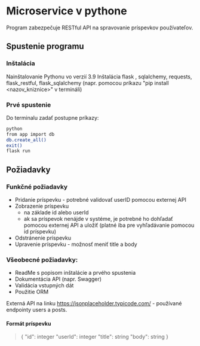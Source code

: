 # Microservice v pythone
 Program zabezpečuje RESTful API na spravovanie príspevkov používateľov.

## Spustenie programu
### Inštalácia
 Nainštalovanie Pythonu vo verzií 3.9
  Inštalácia flask , sqlalchemy, requests, flask_restful, flask_sqlalchemy (napr. pomocou príkazu "pip install <nazov_kniznice>" v termináli)

### Prvé spustenie
Do terminalu zadať postupne príkazy:
```sh
python
from app import db
db.create_all()
exit()
flask run
```
## Požiadavky

### Funkčné požiadavky
- Pridanie príspevku - potrebné validovať userID pomocou externej API
- Zobrazenie príspevku
   - na základe id alebo userId
   - ak sa príspevok nenájde v systéme, je potrebné ho dohľadať pomocou externej API a uložiť (platné iba pre vyhľadávanie pomocou id príspevku)
- Odstránenie príspevku
- Upravenie príspevku - možnosť meniť title a body

### Všeobecné požiadavky:
- ReadMe s popisom inštalácie a prvého spustenia
- Dokumentácia API (napr. Swagger)
- Validácia vstupných dát
- Použitie ORM

Externá API na linku https://jsonplaceholder.typicode.com/ - používané endpointy users a posts.

 #### Formát príspevku
>{
        "id": integer
        "userId": integer
        "title": string
        "body": string
}
